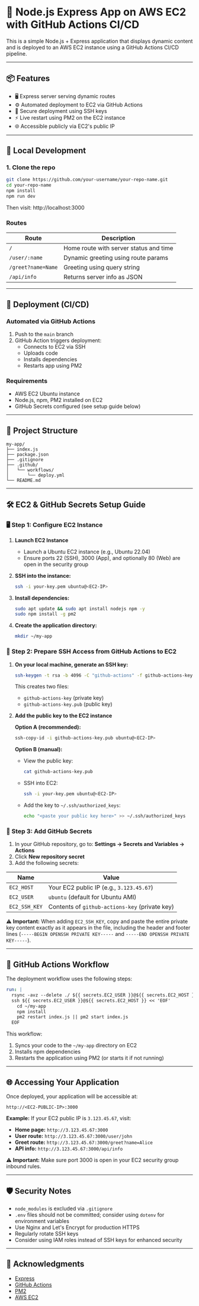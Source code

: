 # 🚀 Node.js Express App on AWS EC2 with GitHub Actions CI/CD

This is a simple Node.js + Express application that displays dynamic content and is deployed to an AWS EC2 instance using a GitHub Actions CI/CD pipeline.

---

## 📦 Features

- 🖥️ Express server serving dynamic routes
- ⚙️ Automated deployment to EC2 via GitHub Actions
- 🔐 Secure deployment using SSH keys
- ⚡ Live restart using PM2 on the EC2 instance
- 🌐 Accessible publicly via EC2's public IP

---

## 🧪 Local Development

### 1. Clone the repo

```bash
git clone https://github.com/your-username/your-repo-name.git
cd your-repo-name
npm install
npm run dev
```

Then visit: http://localhost:3000

### Routes

| Route              | Description                            |
| ------------------ | -------------------------------------- |
| `/`                | Home route with server status and time |
| `/user/:name`      | Dynamic greeting using route params    |
| `/greet?name=Name` | Greeting using query string            |
| `/api/info`        | Returns server info as JSON            |

---

## 🚀 Deployment (CI/CD)

### Automated via GitHub Actions

1. Push to the `main` branch
2. GitHub Action triggers deployment:
   - Connects to EC2 via SSH
   - Uploads code
   - Installs dependencies
   - Restarts app using PM2

### Requirements

- AWS EC2 Ubuntu instance
- Node.js, npm, PM2 installed on EC2
- GitHub Secrets configured (see setup guide below)

---

## 📁 Project Structure

```
my-app/
├── index.js
├── package.json
├── .gitignore
├── .github/
│   └── workflows/
│       └── deploy.yml
└── README.md
```

---

## 🛠️ EC2 & GitHub Secrets Setup Guide

### 🖥️ Step 1: Configure EC2 Instance

1. **Launch EC2 Instance**

   - Launch a Ubuntu EC2 instance (e.g., Ubuntu 22.04)
   - Ensure ports 22 (SSH), 3000 (App), and optionally 80 (Web) are open in the security group

2. **SSH into the instance:**

   ```bash
   ssh -i your-key.pem ubuntu@<EC2-IP>
   ```

3. **Install dependencies:**

   ```bash
   sudo apt update && sudo apt install nodejs npm -y
   sudo npm install -g pm2
   ```

4. **Create the application directory:**
   ```bash
   mkdir ~/my-app
   ```

### 🔐 Step 2: Prepare SSH Access from GitHub Actions to EC2

1. **On your local machine, generate an SSH key:**

   ```bash
   ssh-keygen -t rsa -b 4096 -C "github-actions" -f github-actions-key
   ```

   This creates two files:

   - `github-actions-key` (private key)
   - `github-actions-key.pub` (public key)

2. **Add the public key to the EC2 instance**

   **Option A (recommended):**

   ```bash
   ssh-copy-id -i github-actions-key.pub ubuntu@<EC2-IP>
   ```

   **Option B (manual):**

   - View the public key:
     ```bash
     cat github-actions-key.pub
     ```
   - SSH into EC2:
     ```bash
     ssh -i your-key.pem ubuntu@<EC2-IP>
     ```
   - Add the key to `~/.ssh/authorized_keys`:
     ```bash
     echo "<paste your public key here>" >> ~/.ssh/authorized_keys
     ```

### 🔐 Step 3: Add GitHub Secrets

1. In your GitHub repository, go to: **Settings → Secrets and Variables → Actions**
2. Click **New repository secret**
3. Add the following secrets:

| Name          | Value                                          |
| ------------- | ---------------------------------------------- |
| `EC2_HOST`    | Your EC2 public IP (e.g., `3.123.45.67`)       |
| `EC2_USER`    | `ubuntu` (default for Ubuntu AMI)              |
| `EC2_SSH_KEY` | Contents of `github-actions-key` (private key) |

⚠️ **Important:** When adding `EC2_SSH_KEY`, copy and paste the entire private key content exactly as it appears in the file, including the header and footer lines (`-----BEGIN OPENSSH PRIVATE KEY-----` and `-----END OPENSSH PRIVATE KEY-----`).

---

## 🚀 GitHub Actions Workflow

The deployment workflow uses the following steps:

```yaml
run: |
  rsync -avz --delete ./ ${{ secrets.EC2_USER }}@${{ secrets.EC2_HOST }}:~/my-app
  ssh ${{ secrets.EC2_USER }}@${{ secrets.EC2_HOST }} << 'EOF'
    cd ~/my-app
    npm install
    pm2 restart index.js || pm2 start index.js
  EOF
```

This workflow:

1. Syncs your code to the `~/my-app` directory on EC2
2. Installs npm dependencies
3. Restarts the application using PM2 (or starts it if not running)

---

## 🌐 Accessing Your Application

Once deployed, your application will be accessible at:

```
http://<EC2-PUBLIC-IP>:3000
```

**Example:** If your EC2 public IP is `3.123.45.67`, visit:

- **Home page:** `http://3.123.45.67:3000`
- **User route:** `http://3.123.45.67:3000/user/john`
- **Greet route:** `http://3.123.45.67:3000/greet?name=Alice`
- **API info:** `http://3.123.45.67:3000/api/info`

⚠️ **Important:** Make sure port 3000 is open in your EC2 security group inbound rules.

---

## 🛡️ Security Notes

- `node_modules` is excluded via `.gitignore`
- `.env` files should not be committed; consider using `dotenv` for environment variables
- Use Nginx and Let's Encrypt for production HTTPS
- Regularly rotate SSH keys
- Consider using IAM roles instead of SSH keys for enhanced security

---

## 🙌 Acknowledgments

- [Express](https://expressjs.com/)
- [GitHub Actions](https://github.com/features/actions)
- [PM2](https://pm2.keymetrics.io/)
- [AWS EC2](https://aws.amazon.com/ec2/)
